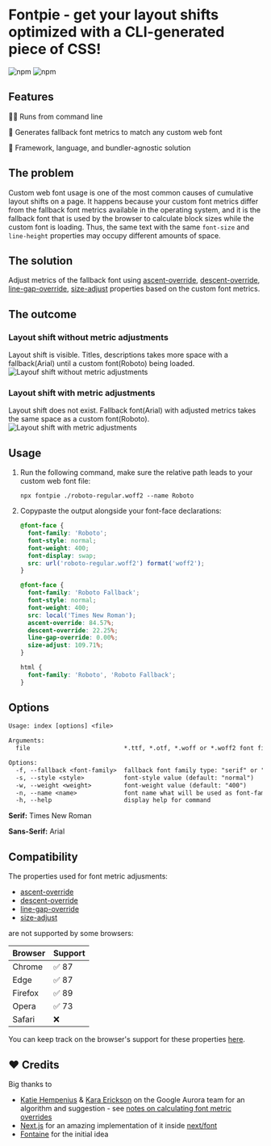 # Fontpie - get your layout shifts optimized with a CLI-generated piece of CSS! 

![npm](https://img.shields.io/npm/v/fontpie) ![npm](https://img.shields.io/npm/dm/fontpie)

## Features

🏃‍♂️ Runs from command line

💪 Generates fallback font metrics to match any custom web font

🚀 Framework, language, and bundler-agnostic solution

## The problem

Custom web font usage is one of the most common causes of cumulative layout shifts on a page. It happens because your custom font metrics differ from the fallback font metrics available in the operating system, and it is the fallback font that is used by the browser to calculate block sizes while the custom font is loading. Thus, the same text with the same `font-size` and `line-height` properties may occupy different amounts of space.

## The solution

Adjust metrics of the fallback font using [ascent-override](https://developer.mozilla.org/en-US/docs/Web/CSS/@font-face/ascent-override), [descent-override](https://developer.mozilla.org/en-US/docs/Web/CSS/@font-face/descent-override), [line-gap-override](https://developer.mozilla.org/en-US/docs/Web/CSS/@font-face/line-gap-override), [size-adjust](https://developer.mozilla.org/en-US/docs/Web/CSS/@font-face/size-adjust) properties based on the custom font metrics.

## The outcome

### Layout shift without metric adjustments
Layout shift is visible. Titles, descriptions takes more space with a fallback(Arial) until a custom font(Roboto) being loaded.
![Layouf shift without metric adjustments](https://user-images.githubusercontent.com/2697570/200821005-f9a0f362-d7ce-4469-bc2d-c201e61d6e94.gif)

### Layout shift with metric adjustments
Layout shift does not exist. Fallback font(Arial) with adjusted metrics takes the same space as a custom font(Roboto). 
![Layout shift with metric adjustments](https://user-images.githubusercontent.com/2697570/200821351-db4081c0-433b-48c1-8507-17b15fe4bd92.gif)

## Usage

1. Run the following command, make sure the relative path leads to your custom web font file:

    ```
    npx fontpie ./roboto-regular.woff2 --name Roboto
    ```

2. Copypaste the output alongside your font-face declarations: 
 
    ```css
    @font-face {
      font-family: 'Roboto';
      font-style: normal;
      font-weight: 400;
      font-display: swap;
      src: url('roboto-regular.woff2') format('woff2');
    }

    @font-face {
      font-family: 'Roboto Fallback';
      font-style: normal;
      font-weight: 400;
      src: local('Times New Roman');
      ascent-override: 84.57%;
      descent-override: 22.25%;
      line-gap-override: 0.00%;
      size-adjust: 109.71%;
    }

    html {
      font-family: 'Roboto', 'Roboto Fallback';
    }
    ```

## Options

```txt
Usage: index [options] <file>

Arguments:
  file                          *.ttf, *.otf, *.woff or *.woff2 font file

Options:
  -f, --fallback <font-family>  fallback font family type: "serif" or "sans-serif" (default: "san-serif")
  -s, --style <style>           font-style value (default: "normal")
  -w, --weight <weight>         font-weight value (default: "400")
  -n, --name <name>             font name what will be used as font-family value, by default font filename
  -h, --help                    display help for command
```

**Serif:** Times New Roman

**Sans-Serif:** Arial

## Compatibility

The properties used for font metric adjusments:
- [ascent-override](https://developer.mozilla.org/en-US/docs/Web/CSS/@font-face/ascent-override)
- [descent-override](https://developer.mozilla.org/en-US/docs/Web/CSS/@font-face/descent-override)
- [line-gap-override](https://developer.mozilla.org/en-US/docs/Web/CSS/@font-face/line-gap-override)
- [size-adjust](https://developer.mozilla.org/en-US/docs/Web/CSS/@font-face/size-adjust) 

are not supported by some browsers:

| Browser | Support  |
|---|---|
| Chrome  |   ✅ 87 |
| Edge  |  ✅ 87  |
| Firefox |  ✅ 89  |
| Opera |  ✅ 73  |
| Safari | ❌ |

You can keep track on the browser's support for these properties [here](https://caniuse.com/?search=ascent-override).


## ❤️ Credits

Big thanks to

- [Katie Hempenius](https://katiehempenius.com/) & [Kara Erickson](https://github.com/kara) on the Google Aurora team for an algorithm and suggestion - see [notes on calculating font metric overrides](https://docs.google.com/document/d/e/2PACX-1vRsazeNirATC7lIj2aErSHpK26hZ6dA9GsQ069GEbq5fyzXEhXbvByoftSfhG82aJXmrQ_sJCPBqcx_/pub)
- [Next.js](https://nextjs.org/) for an amazing implementation of it inside [next/font](https://nextjs.org/docs/basic-features/font-optimization)
- [Fontaine](https://github.com/unjs/fontaine) for the initial idea
